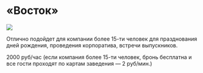 # «Восток»

![](http://placehold.it/950x450)

Отлично подойдет для компании более 15-ти человек для празднования дней рождения, проведения корпоратива, встречи выпускников. 

2000 руб/час (если компания более 15-ти человек, бронь бесплатна и все гости проходят по картам  заведения — 2 руб/мин.)